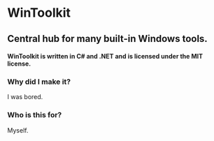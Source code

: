 # WinToolkit
## Central hub for many built-in Windows tools.
#### WinToolkit is written in C# and .NET and is licensed under the MIT license.
### Why did I make it?
I was bored.
### Who is this for?
Myself.